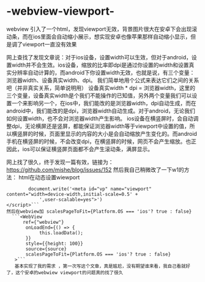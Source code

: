 # -webview-viewport-
webview 引入了一个html，发现viewport无效，背景图片很大在安卓下会出现滚动条，而在ios里面会自动缩小展示，想实现安卓也像苹果那样自动缩小显示，但是调了viewport一直没有效果

网上查找了发现文章说：对于ios设备，设置width可以生效，但对于android，设置width并不会生效。ios设备，缩放的比率即dpi是通过你设置的width和设置真实分辨率自动计算的，而android下你设置width无效，也就是说，有三个变量：浏览器width、设备真实width、dpi。 我们简单地用个公式来表达它们之间的关系吧（并非真实关系，简单说明用） 设备真实width * dpi = 浏览器width，这里的三个变量，设备真实width是个我们不能操作的已知值，另外两个变量我们可以设置一个来影响另一个，在ios中，我们能改的是浏览器width，dpi自动生成，而在android中，我们能改的是dpi，浏览器width自动生成。对于android，无论我们如何设置width，也不会对浏览器width产生影响。
ios设备在横竖屏时，会自动调整dpi，无论横屏还是竖屏，都能保证浏览器width等于viewport中设置的值，所以横竖屏的时候，页面里显示的内容的大小是会自动缩放产生变化的。而android手机在横竖屏的时候，不会改变dpi，在横竖屏的时候，网页不会产生缩放。也正因此，ios可以保证横竖屏页面都不会产生滚动条，满屏显示。

网上找了很久，终于发现一篇有效，链接为：https://github.com/mishe/blog/issues/152
然后我自己稍微改了一下w1的方法：
html在动态设置wiewport
```<script>
        document.write('<meta id="vp" name="viewport" content="width=device-width,initial-scale=0.5' +
            ',user-scalable=yes">')
</script>```
然后在webview加 scalesPageToFit={Platform.OS === 'ios'? true : false}
  ```<WebView
      ref={"webview"}
       onLoadEnd={() => {
            this.loadData();
       }}
       style={{height: 100}}
       source={source}
       scalesPageToFit={Platform.OS === 'ios'? true : false}
   >```
   基本实现了我的需求 ，第一次写这个文章，真是尴尬，没有期望谁来看，我自己看就好了，这个安卓的webwiew viewport的问题真的找了很久
